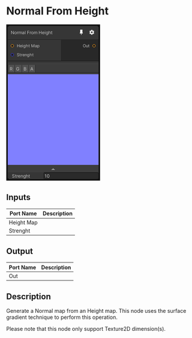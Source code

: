 # Normal From Height
![Mixture.NormalFromHeight](../../images/Mixture.NormalFromHeight.png)
## Inputs
Port Name | Description
--- | ---
Height Map | 
Strenght | 

## Output
Port Name | Description
--- | ---
Out | 

## Description
Generate a Normal map from an Height map. This node uses the surface gradient technique to perform this operation.

Please note that this node only support Texture2D dimension(s).
